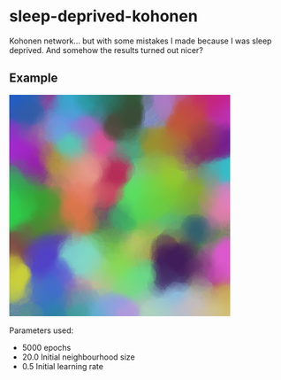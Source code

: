 # sleep-deprived-kohonen
Kohonen network... but with some mistakes I made because I was sleep deprived. And somehow the results turned out nicer?

## Example
<img src="./sdk-5000e-20n-5l.png">

Parameters used:
- 5000 epochs
- 20.0 Initial neighbourhood size
- 0.5 Initial learning rate